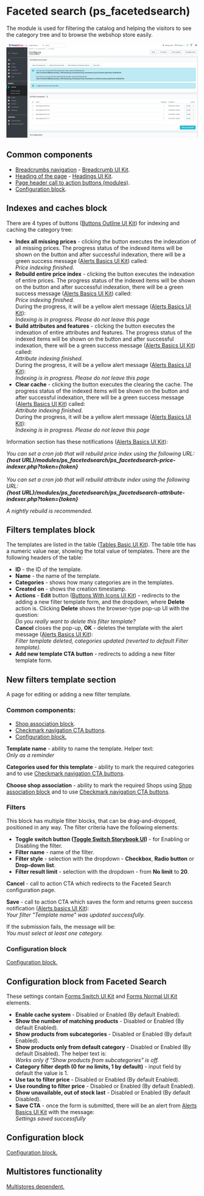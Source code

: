# Faceted search (ps\_facetedsearch)

The module is used for filtering the catalog and helping the visitors to see the category tree and to browse the webshop store easily.

![Faceted search User Interface](<../../../../../.gitbook/assets/image (72).png>)

## Common components

* [Breadcrumbs navigation](../../../common-components/breadcrumbs.md) - [Breadcrumb UI Kit](https://build.prestashop.com/prestashop-ui-kit/?path=/story/breadcrumb--breadcrumb).
* [Heading of the page](../../../common-components/heading-of-the-page.md) - [Headings UI Kit](https://build.prestashop.com/prestashop-ui-kit/?path=/story/headings--headings).
* [Page header call to action buttons (modules)](../../../common-components/module-page-specific-component/page-header-call-to-action-buttons-modules.md).
* [Configuration block](https://app.gitbook.com/o/-MAz0PPl5s9ulE9xyliu/s/eRh5ljXXvELkmmdiRmg8/\~/changes/cReeZTZCiwqi5rIeUSjb/functional-documentation/ux-ui/common-components/configuration-block).

## Indexes and caches block

There are 4 types of buttons ([Buttons Outline UI Kit](https://build.prestashop.com/prestashop-ui-kit/?path=/story/buttons--outline)) for indexing and caching the category tree:

* **Index all missing prices** - clicking the button executes the indexation of all missing prices. The progress status of the indexed items will be shown on the button and after successful indexation, there will be a green success message ([Alerts Basics UI Kit](https://build.prestashop.com/prestashop-ui-kit/?path=/story/alerts--basics)) called:\
  _Price indexing finished._
* **Rebuild entire price index** - clicking the button executes the indexation of entire prices. The progress status of the indexed items will be shown on the button and after successful indexation, there will be a green success message ([Alerts Basics UI Kit](https://build.prestashop.com/prestashop-ui-kit/?path=/story/alerts--basics)) called:\
  _Price indexing finished._\
  During the progress, it will be a yellow alert message ([Alerts Basics UI Kit](https://build.prestashop.com/prestashop-ui-kit/?path=/story/alerts--basics)):\
  _Indexing is in progress. Please do not leave this page_
* **Build attributes and features** - clicking the button executes the indexation of entire attributes and features. The progress status of the indexed items will be shown on the button and after successful indexation, there will be a green success message ([Alerts Basics UI Kit](https://build.prestashop.com/prestashop-ui-kit/?path=/story/alerts--basics)) called:\
  _Attribute indexing finished._\
  During the progress, it will be a yellow alert message ([Alerts Basics UI Kit](https://build.prestashop.com/prestashop-ui-kit/?path=/story/alerts--basics)):\
  _Indexing is in progress. Please do not leave this page_
* **Clear cache** - clicking the button executes the clearing the cache. The progress status of the indexed items will be shown on the button and after successful indexation, there will be a green success message ([Alerts Basics UI Kit](https://build.prestashop.com/prestashop-ui-kit/?path=/story/alerts--basics)) called:\
  _Attribute indexing finished._\
  During the progress, it will be a yellow alert message ([Alerts Basics UI Kit](https://build.prestashop.com/prestashop-ui-kit/?path=/story/alerts--basics)):\
  _Indexing is in progress. Please do not leave this page_

Information section has these notifications ([Alerts Basics UI Kit](https://build.prestashop.com/prestashop-ui-kit/?path=/story/alerts--basics)):

_You can set a cron job that will rebuild price index using the following URL:_\
_**{host URL}/modules/ps\_facetedsearch/ps\_facetedsearch-price-indexer.php?token={token}**_\
\
_You can set a cron job that will rebuild attribute index using the following URL:_\
_**{host URL}/modules/ps\_facetedsearch/ps\_facetedsearch-attribute-indexer.php?token={token}**_

_A nightly rebuild is recommended._

## Filters templates block

The templates are listed in the table ([Tables Basic UI Kit](https://build.prestashop.com/prestashop-ui-kit/?path=/story/tables--basic)). The table title has a numeric value near, showing the total value of templates. There are the following headers of the table:

* **ID** - the ID of the template.
* **Name** - the name of the template.
* **Categories** - shows how many categories are in the templates.
* **Created on** - shows the creation timestamp.
* **Actions** - **Edit** button ([Buttons With Icons UI Kit](https://build.prestashop.com/prestashop-ui-kit/?path=/story/buttons--buttons-with-icons)) - redirects to the adding a new filter template form, and the dropdown, where **Delete** action is. Clicking **Delete** shows the browser-type pop-up UI with the question:\
  _Do you really want to delete this filter template?_\
  **Cancel** closes the pop-up, **OK** - deletes the template with the alert message ([Alerts Basics UI Kit](https://build.prestashop.com/prestashop-ui-kit/?path=/story/alerts--basics)):\
  _Filter template deleted, categories updated (reverted to default Filter template)._
* **Add new template CTA button** - redirects to adding a new filter template form.

## New filters template section

A page for editing or adding a new filter template.

### Common components:

* [Shop association block](https://app.gitbook.com/o/-MAz0PPl5s9ulE9xyliu/s/eRh5ljXXvELkmmdiRmg8/\~/changes/8Fxl8PmetHDkJRhZgFH2/functional-documentation/ux-ui/common-components/shop-association-block).
* [Checkmark navigation CTA buttons](https://app.gitbook.com/o/-MAz0PPl5s9ulE9xyliu/s/eRh5ljXXvELkmmdiRmg8/\~/changes/nP8KXOMgKF7kv32ktPkt/functional-documentation/ux-ui/common-components/checkmark-navigation-cta-buttons).
* [Configuration block.](https://app.gitbook.com/o/-MAz0PPl5s9ulE9xyliu/s/eRh5ljXXvELkmmdiRmg8/\~/changes/cReeZTZCiwqi5rIeUSjb/functional-documentation/ux-ui/common-components/configuration-block)

**Template name** - ability to name the template. Helper text:\
_Only as a reminder_

**Categories used for this template** - ability to mark the required categories and to use [Checkmark navigation CTA buttons](https://app.gitbook.com/o/-MAz0PPl5s9ulE9xyliu/s/eRh5ljXXvELkmmdiRmg8/\~/changes/nP8KXOMgKF7kv32ktPkt/functional-documentation/ux-ui/common-components/checkmark-navigation-cta-buttons).

**Choose shop association** - ability to mark the required Shops using [Shop association block](https://app.gitbook.com/o/-MAz0PPl5s9ulE9xyliu/s/eRh5ljXXvELkmmdiRmg8/\~/changes/8Fxl8PmetHDkJRhZgFH2/functional-documentation/ux-ui/common-components/shop-association-block) and to use [Checkmark navigation CTA buttons](https://app.gitbook.com/o/-MAz0PPl5s9ulE9xyliu/s/eRh5ljXXvELkmmdiRmg8/\~/changes/nP8KXOMgKF7kv32ktPkt/functional-documentation/ux-ui/common-components/checkmark-navigation-cta-buttons).

### Filters

This block has multiple filter blocks, that can be drag-and-dropped, positioned in any way. The filter criteria have the following elements:

* **Toggle switch button (**[**Toggle Switch Storybook UI**](https://build.prestashop.com/prestashop-ui-kit/?path=/story/forms--switch-story)**)** - for Enabling or Disabling the filter.
* **Filter name** - name of the filter.
* **Filter style** - selection with the dropdown - **Checkbox**, **Radio button** or **Drop-down list**.&#x20;
* **Filter result limit** - selection with the dropdown - from **No limit** to **20**.

**Cancel** - call to action CTA which redirects to the Faceted Search configuration page.

**Save** - call to action CTA which saves the form and returns green success notification ([Alerts basics UI Kit](https://build.prestashop.com/prestashop-ui-kit/?path=/story/alerts--basics)):\
_Your filter "Template name" was updated successfully._

If the submission fails, the message will be:\
_You must select at least one category._

### Configuration block

[Configuration block.](https://app.gitbook.com/o/-MAz0PPl5s9ulE9xyliu/s/eRh5ljXXvELkmmdiRmg8/\~/changes/cReeZTZCiwqi5rIeUSjb/functional-documentation/ux-ui/common-components/configuration-block)

## Configuration block from Faceted Search

These settings contain [Forms Switch UI Kit](https://build.prestashop.com/prestashop-ui-kit/?path=/story/forms--switch-story) and [Forms Normal UI Kit](https://build.prestashop.com/prestashop-ui-kit/?path=/story/forms--normal) elements.

* **Enable cache system** - Disabled or Enabled (By default Enabled).
* **Show the number of matching products** - Disabled or Enabled (By default Enabled).
* **Show products from subcategories** - Disabled or Enabled (By default Enabled).
* **Show products only from default category** - Disabled or Enabled (By default Disabled). The helper text is:\
  _Works only if "Show products from subcategories" is off._
* **Category filter depth (0 for no limits, 1 by default)** - input field by default the value is 1.
* **Use tax to filter price** - Disabled or Enabled (By default Enabled).
* **Use rounding to filter price** - Disabled or Enabled (By default Enabled).
* **Show unavailable, out of stock last** - Disabled or Enabled (By default Disabled).
* **Save CTA** - once the form is submitted, there will be an alert from [Alerts Basics UI Kit](https://build.prestashop.com/prestashop-ui-kit/?path=/story/alerts--basics) with the message:\
  _Settings saved successfully_

## Configuration block

[Configuration block.](faceted-search-ps\_facetedsearch.md#configuration-block-1)

## Multistores functionality

[Multistores dependent.](faceted-search-ps\_facetedsearch.md#multistores-functionality)
